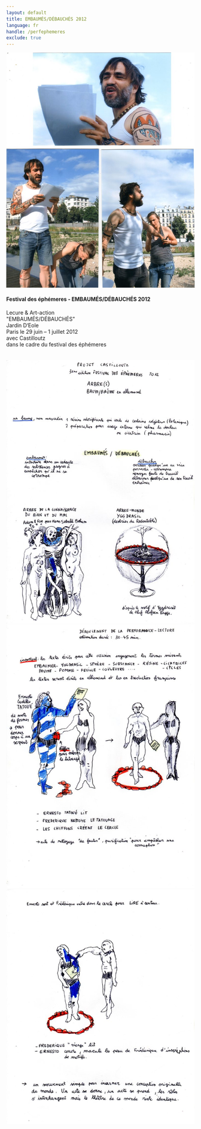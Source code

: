 ```yaml
---
layout: default
title: EMBAUMÉS/DÉBAUCHÉS 2012
language: fr
handle: /perfephemeres
exclude: true
---
```


<a rel="lightbox" data-lightbox="example-1" href="/galeries/performance-ephemeres/ephemeres002.geaendert.jpg" title="Performance EMBAUMÉS/DÉBAUCHÉS 2012"><img src="/galeries/performance-ephemeres/ephemeres002.geaendert.jpg" alt="Performance EMBAUMÉS/DÉBAUCHÉS 2012" class="img-left"></a>
#### Festival des éphémeres - EMBAUMÉS/DÉBAUCHÉS 2012  
  
Lecure & Art-action  
"EMBAUMÉS/DÉBAUCHÉS"  
Jardin D‘Eole  
Paris le 29 juin – 1 juillet 2012  
avec Castilloutz  
dans le cadre du festival des éphémeres  
<br style="clear:both" />
<br style="clear:both" />
<a rel="lightbox" data-lightbox="example-1" href="/galeries/performance-ephemeres/ephemeres003.geaendert.jpg" title="Performance EMBAUMÉS/DÉBAUCHÉS 1"><img src="/galeries/performance-ephemeres/ephemeres003.geaendert.jpg" alt="Performance EMBAUMÉS/DÉBAUCHÉS 1" class="img-left3"></a>
<a rel="lightbox" data-lightbox="example-1" href="/galeries/performance-ephemeres/ephemeres004.geaendert.jpg" title="Performance EMBAUMÉS/DÉBAUCHÉS 2"><img src="/galeries/performance-ephemeres/ephemeres004.geaendert.jpg" alt="Performance EMBAUMÉS/DÉBAUCHÉS 2" class="img-left3"></a>
<a rel="lightbox" data-lightbox="example-1" href="/galeries/performance-ephemeres/ephemeres005.geaendert.jpg" title="Performance EMBAUMÉS/DÉBAUCHÉS 3"><img src="/galeries/performance-ephemeres/ephemeres005.geaendert.jpg" alt="Performance EMBAUMÉS/DÉBAUCHÉS 3" class="img-left3"></a>
<br style="clear:both" />
<br style="clear:both" />

